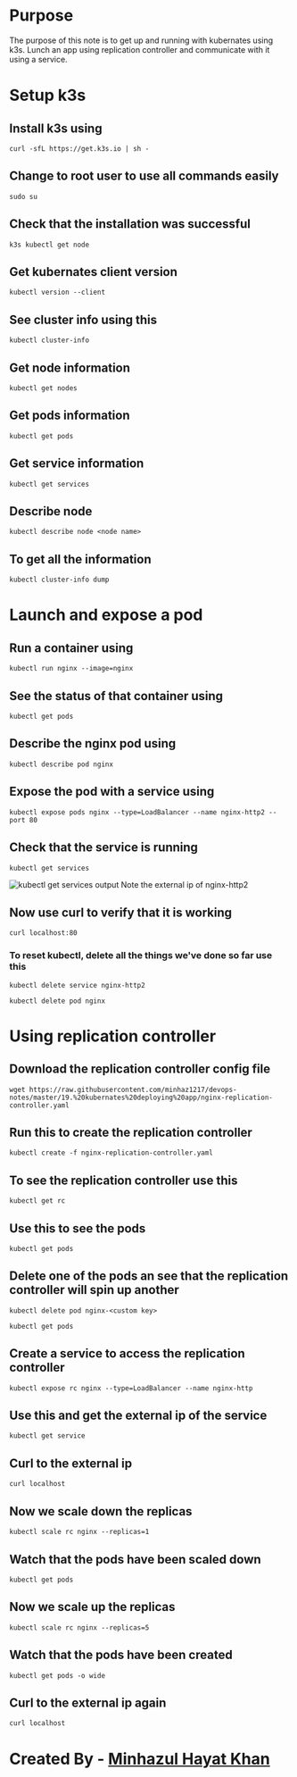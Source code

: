 # Purpose
The purpose of this note is to get up and running with kubernates using k3s. Lunch an app using replication controller and communicate with it using a service.

# Setup k3s
## Install k3s using
`curl -sfL https://get.k3s.io | sh -`

## Change to root user to use all commands easily
`sudo su`

## Check that the installation was successful
`k3s kubectl get node`

## Get kubernates client version
`kubectl version --client`

## See cluster info using this
`kubectl cluster-info`

## Get node information
`kubectl get nodes`

## Get pods information
`kubectl get pods`

## Get service information
`kubectl get services`

## Describe node
`kubectl describe node <node name>`

## To get all the information
`kubectl cluster-info dump`

<!-- ## To install bash completion use
`apt-get install bash-completion -y`

## run this
`echo 'source <(kubectl completion bash)' >>~/.bashrc` -->

# Launch and expose a pod
## Run a container using
`kubectl run nginx --image=nginx`

## See the status of that container using
`kubectl get pods`

## Describe the nginx pod using
`kubectl describe pod nginx`

## Expose the pod with a service using
`kubectl expose pods nginx --type=LoadBalancer --name nginx-http2 --port 80`

## Check that the service is running
`kubectl get services`

![kubectl get services output](https://raw.githubusercontent.com/minhaz1217/devops-notes/master/19.%20kubernates%20deploying%20app/images/kubectl%20get%20services.png)
Note the external ip of nginx-http2

## Now use curl to verify that it is working
`curl localhost:80`

### To reset kubectl, delete all the things we've done so far use this
```
kubectl delete service nginx-http2

kubectl delete pod nginx
```

# Using replication controller

## Download the replication controller config file
`wget https://raw.githubusercontent.com/minhaz1217/devops-notes/master/19.%20kubernates%20deploying%20app/nginx-replication-controller.yaml`

## Run this to create the replication controller
`kubectl create -f nginx-replication-controller.yaml`

## To see the replication controller use this
`kubectl get rc`

## Use this to see the pods
`kubectl get pods`

## Delete one of the pods an see that the replication controller will spin up another
`kubectl delete pod nginx-<custom key>`

`kubectl get pods`

## Create a service to access the replication controller
`kubectl expose rc nginx --type=LoadBalancer --name nginx-http`

## Use this and get the external ip of the service
`kubectl get service`

## Curl to the external ip
`curl localhost`

## Now we scale down the replicas
`kubectl scale rc nginx --replicas=1`

## Watch that the pods have been scaled down
`kubectl get pods`

## Now we scale up the replicas
`kubectl scale rc nginx --replicas=5`

## Watch that the pods have been created
`kubectl get pods -o wide`

## Curl to the external ip again
`curl localhost`

#
# Created By - [Minhazul Hayat Khan](https://github.com/minhaz1217)
